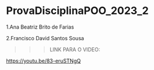 # ProvaDisciplinaPOO_2023_2
  
  1.Ana Beatriz Brito de Farias
  
  2.Francisco David Santos Sousa

>>>LINK PARA O VIDEO:

https://youtu.be/83-eruSTNgQ